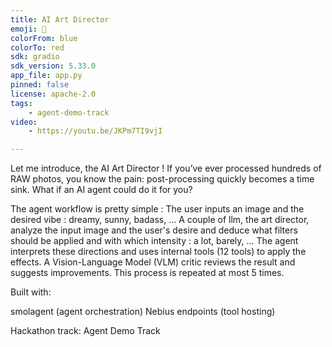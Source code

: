 ```yaml
---
title: AI Art Director
emoji: 🐢
colorFrom: blue
colorTo: red
sdk: gradio
sdk_version: 5.33.0
app_file: app.py
pinned: false
license: apache-2.0
tags:
    - agent-demo-track
video:
    - https://youtu.be/JKPm7TI9vjI

---
```



Let me introduce, the AI Art Director !
If you’ve ever processed hundreds of RAW photos, you know the pain: post-processing quickly becomes a time sink.
What if an AI agent could do it for you?

The agent workflow is pretty simple :
The user inputs an image and the desired vibe : dreamy, sunny, badass, ...
A couple of llm, the art director, analyze the input image and the user's desire and deduce what filters should be applied and with which intensity : a lot, barely, ...
The agent interprets these directions and uses internal tools (12 tools) to apply the effects.
A Vision-Language Model (VLM) critic reviews the result and suggests improvements.
This process is repeated at most 5 times.

 Built with:

smolagent (agent orchestration)
Nebius endpoints (tool hosting)

Hackathon track:
Agent Demo Track
